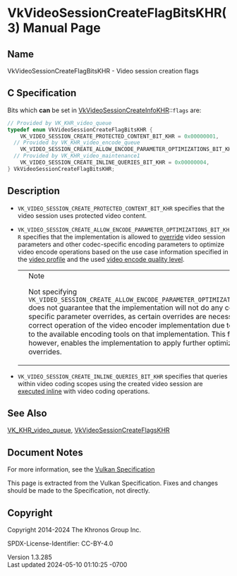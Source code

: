 # VkVideoSessionCreateFlagBitsKHR(3) Manual Page

## Name

VkVideoSessionCreateFlagBitsKHR - Video session creation flags



## <a href="#_c_specification" class="anchor"></a>C Specification

Bits which **can** be set in
[VkVideoSessionCreateInfoKHR](https://registry.khronos.org/vulkan/specs/1.3-extensions/man/html/VkVideoSessionCreateInfoKHR.html)::`flags`
are:

``` c
// Provided by VK_KHR_video_queue
typedef enum VkVideoSessionCreateFlagBitsKHR {
    VK_VIDEO_SESSION_CREATE_PROTECTED_CONTENT_BIT_KHR = 0x00000001,
  // Provided by VK_KHR_video_encode_queue
    VK_VIDEO_SESSION_CREATE_ALLOW_ENCODE_PARAMETER_OPTIMIZATIONS_BIT_KHR = 0x00000002,
  // Provided by VK_KHR_video_maintenance1
    VK_VIDEO_SESSION_CREATE_INLINE_QUERIES_BIT_KHR = 0x00000004,
} VkVideoSessionCreateFlagBitsKHR;
```

## <a href="#_description" class="anchor"></a>Description

- `VK_VIDEO_SESSION_CREATE_PROTECTED_CONTENT_BIT_KHR` specifies that the
  video session uses protected video content.

- <span id="encode-optimizing-overrides"></span>
  `VK_VIDEO_SESSION_CREATE_ALLOW_ENCODE_PARAMETER_OPTIMIZATIONS_BIT_KHR`
  specifies that the implementation is allowed to <a
  href="https://registry.khronos.org/vulkan/specs/1.3-extensions/html/vkspec.html#encode-overrides"
  target="_blank" rel="noopener">override</a> video session parameters
  and other codec-specific encoding parameters to optimize video encode
  operations based on the use case information specified in the <a
  href="https://registry.khronos.org/vulkan/specs/1.3-extensions/html/vkspec.html#video-profiles"
  target="_blank" rel="noopener">video profile</a> and the used <a
  href="https://registry.khronos.org/vulkan/specs/1.3-extensions/html/vkspec.html#encode-quality-level"
  target="_blank" rel="noopener">video encode quality level</a>.

  <table>
  <colgroup>
  <col style="width: 50%" />
  <col style="width: 50%" />
  </colgroup>
  <tbody>
  <tr class="odd">
  <td class="icon"><em></em></td>
  <td class="content">Note
  <p>Not specifying
  <code>VK_VIDEO_SESSION_CREATE_ALLOW_ENCODE_PARAMETER_OPTIMIZATIONS_BIT_KHR</code>
  does not guarantee that the implementation will not do any
  codec-specific parameter overrides, as certain overrides are necessary
  for the correct operation of the video encoder implementation due to
  limitations to the available encoding tools on that implementation. This
  flag, however, enables the implementation to apply further optimizing
  overrides.</p></td>
  </tr>
  </tbody>
  </table>

- `VK_VIDEO_SESSION_CREATE_INLINE_QUERIES_BIT_KHR` specifies that
  queries within video coding scopes using the created video session are
  <a
  href="https://registry.khronos.org/vulkan/specs/1.3-extensions/html/vkspec.html#video-inline-queries"
  target="_blank" rel="noopener">executed inline</a> with video coding
  operations.

## <a href="#_see_also" class="anchor"></a>See Also

[VK_KHR_video_queue](https://registry.khronos.org/vulkan/specs/1.3-extensions/man/html/VK_KHR_video_queue.html),
[VkVideoSessionCreateFlagsKHR](https://registry.khronos.org/vulkan/specs/1.3-extensions/man/html/VkVideoSessionCreateFlagsKHR.html)

## <a href="#_document_notes" class="anchor"></a>Document Notes

For more information, see the <a
href="https://registry.khronos.org/vulkan/specs/1.3-extensions/html/vkspec.html#VkVideoSessionCreateFlagBitsKHR"
target="_blank" rel="noopener">Vulkan Specification</a>

This page is extracted from the Vulkan Specification. Fixes and changes
should be made to the Specification, not directly.

## <a href="#_copyright" class="anchor"></a>Copyright

Copyright 2014-2024 The Khronos Group Inc.

SPDX-License-Identifier: CC-BY-4.0

Version 1.3.285  
Last updated 2024-05-10 01:10:25 -0700
